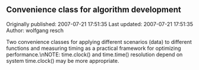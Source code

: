## Convenience class for algorithm development 
Originally published: 2007-07-21 17:51:35 
Last updated: 2007-07-21 17:51:35 
Author: wolfgang resch 
 
Two convenience classes for applying different scenarios (data) to different functions and measuring timing as a practical framework for optimizing performance.\nNOTE:  time.clock() and time.time() resolution depend on system time.clock() may be more appropriate.